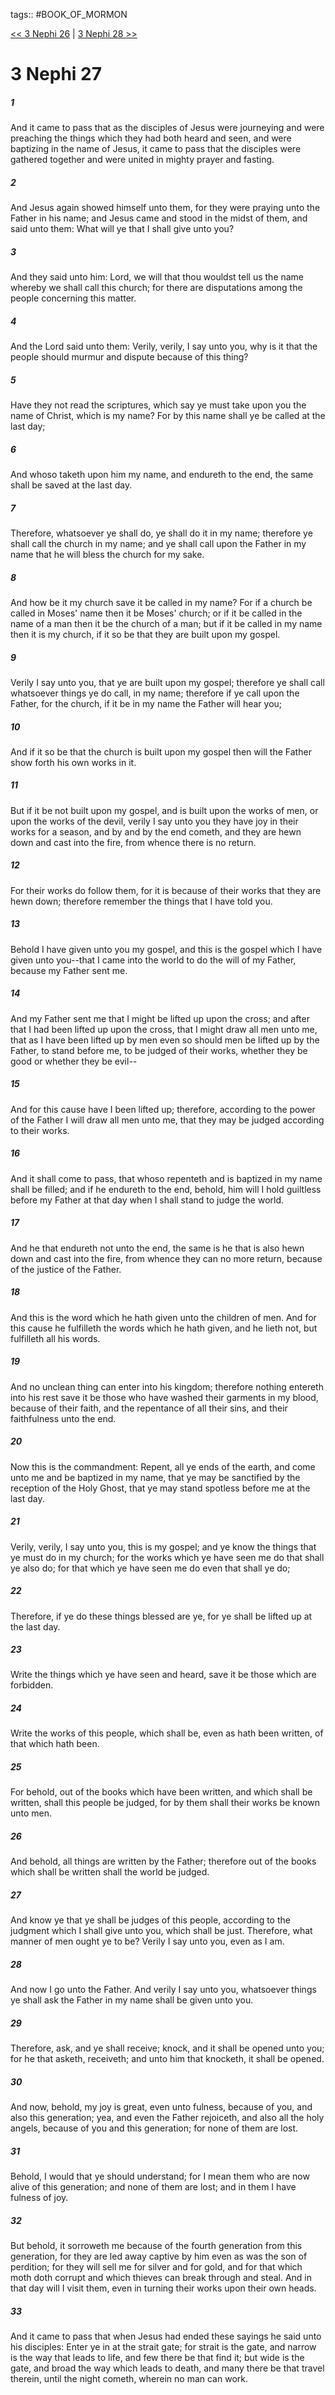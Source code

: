 tags:: #BOOK_OF_MORMON

[<< 3 Nephi 26](BOOK_OF_MORMON/11_3_Nephi/3_Nephi_26.md) | [3 Nephi 28 >>](BOOK_OF_MORMON/11_3_Nephi/3_Nephi_28.md)

# 3 Nephi 27

##### 1

And it came to pass that as the disciples of Jesus were journeying and were preaching the things which they had both heard and seen, and were baptizing in the name of Jesus, it came to pass that the disciples were gathered together and were united in mighty prayer and fasting.

##### 2

And Jesus again showed himself unto them, for they were praying unto the Father in his name; and Jesus came and stood in the midst of them, and said unto them: What will ye that I shall give unto you?

##### 3

And they said unto him: Lord, we will that thou wouldst tell us the name whereby we shall call this church; for there are disputations among the people concerning this matter.

##### 4

And the Lord said unto them: Verily, verily, I say unto you, why is it that the people should murmur and dispute because of this thing?

##### 5

Have they not read the scriptures, which say ye must take upon you the name of Christ, which is my name? For by this name shall ye be called at the last day;

##### 6

And whoso taketh upon him my name, and endureth to the end, the same shall be saved at the last day.

##### 7

Therefore, whatsoever ye shall do, ye shall do it in my name; therefore ye shall call the church in my name; and ye shall call upon the Father in my name that he will bless the church for my sake.

##### 8

And how be it my church save it be called in my name? For if a church be called in Moses' name then it be Moses' church; or if it be called in the name of a man then it be the church of a man; but if it be called in my name then it is my church, if it so be that they are built upon my gospel.

##### 9

Verily I say unto you, that ye are built upon my gospel; therefore ye shall call whatsoever things ye do call, in my name; therefore if ye call upon the Father, for the church, if it be in my name the Father will hear you;

##### 10

And if it so be that the church is built upon my gospel then will the Father show forth his own works in it.

##### 11

But if it be not built upon my gospel, and is built upon the works of men, or upon the works of the devil, verily I say unto you they have joy in their works for a season, and by and by the end cometh, and they are hewn down and cast into the fire, from whence there is no return.

##### 12

For their works do follow them, for it is because of their works that they are hewn down; therefore remember the things that I have told you.

##### 13

Behold I have given unto you my gospel, and this is the gospel which I have given unto you--that I came into the world to do the will of my Father, because my Father sent me.

##### 14

And my Father sent me that I might be lifted up upon the cross; and after that I had been lifted up upon the cross, that I might draw all men unto me, that as I have been lifted up by men even so should men be lifted up by the Father, to stand before me, to be judged of their works, whether they be good or whether they be evil--

##### 15

And for this cause have I been lifted up; therefore, according to the power of the Father I will draw all men unto me, that they may be judged according to their works.

##### 16

And it shall come to pass, that whoso repenteth and is baptized in my name shall be filled; and if he endureth to the end, behold, him will I hold guiltless before my Father at that day when I shall stand to judge the world.

##### 17

And he that endureth not unto the end, the same is he that is also hewn down and cast into the fire, from whence they can no more return, because of the justice of the Father.

##### 18

And this is the word which he hath given unto the children of men. And for this cause he fulfilleth the words which he hath given, and he lieth not, but fulfilleth all his words.

##### 19

And no unclean thing can enter into his kingdom; therefore nothing entereth into his rest save it be those who have washed their garments in my blood, because of their faith, and the repentance of all their sins, and their faithfulness unto the end.

##### 20

Now this is the commandment: Repent, all ye ends of the earth, and come unto me and be baptized in my name, that ye may be sanctified by the reception of the Holy Ghost, that ye may stand spotless before me at the last day.

##### 21

Verily, verily, I say unto you, this is my gospel; and ye know the things that ye must do in my church; for the works which ye have seen me do that shall ye also do; for that which ye have seen me do even that shall ye do;

##### 22

Therefore, if ye do these things blessed are ye, for ye shall be lifted up at the last day.

##### 23

Write the things which ye have seen and heard, save it be those which are forbidden.

##### 24

Write the works of this people, which shall be, even as hath been written, of that which hath been.

##### 25

For behold, out of the books which have been written, and which shall be written, shall this people be judged, for by them shall their works be known unto men.

##### 26

And behold, all things are written by the Father; therefore out of the books which shall be written shall the world be judged.

##### 27

And know ye that ye shall be judges of this people, according to the judgment which I shall give unto you, which shall be just. Therefore, what manner of men ought ye to be? Verily I say unto you, even as I am.

##### 28

And now I go unto the Father. And verily I say unto you, whatsoever things ye shall ask the Father in my name shall be given unto you.

##### 29

Therefore, ask, and ye shall receive; knock, and it shall be opened unto you; for he that asketh, receiveth; and unto him that knocketh, it shall be opened.

##### 30

And now, behold, my joy is great, even unto fulness, because of you, and also this generation; yea, and even the Father rejoiceth, and also all the holy angels, because of you and this generation; for none of them are lost.

##### 31

Behold, I would that ye should understand; for I mean them who are now alive of this generation; and none of them are lost; and in them I have fulness of joy.

##### 32

But behold, it sorroweth me because of the fourth generation from this generation, for they are led away captive by him even as was the son of perdition; for they will sell me for silver and for gold, and for that which moth doth corrupt and which thieves can break through and steal. And in that day will I visit them, even in turning their works upon their own heads.

##### 33

And it came to pass that when Jesus had ended these sayings he said unto his disciples: Enter ye in at the strait gate; for strait is the gate, and narrow is the way that leads to life, and few there be that find it; but wide is the gate, and broad the way which leads to death, and many there be that travel therein, until the night cometh, wherein no man can work.
